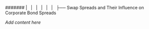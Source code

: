 ####### |   |   |   |   |   |   ├── Swap Spreads and Their Influence on Corporate Bond Spreads

*Add content here*